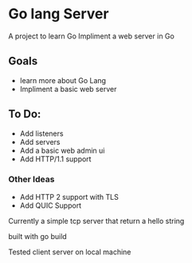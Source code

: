 # Go lang Server
A project to learn Go
Impliment a web server in Go 

## Goals
- learn more about Go Lang
- Impliment a basic web server

## To Do:
- Add listeners
- Add servers
- Add a basic web admin ui
- Add HTTP/1.1 support
### Other Ideas
- Add HTTP 2 support with TLS
- Add QUIC Support



Currently a simple tcp server that return a hello string

built with go build

Tested client server on local machine
